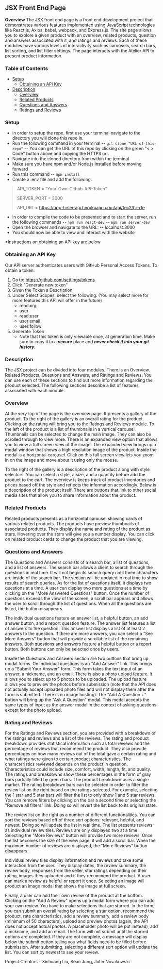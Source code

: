 ## JSX Front End Page

**Overview**
The JSX front end page is a front end development project that demonstrates various features implemented using JavaScript technologies like React.js, Axios, babel, webpack, and Express.js. The site page allows you to explore a given product with an overview, related products, question and answers associated with it, and ratings and reviews. Each of these modules have various levels of interactivity such as carousels, search bars, list sorting, and list filter settings. The page interacts with the Atelier API to present product information.

### **Table of Contents**
- [Setup](**Setup**)
  - [Obtaining an API Key](#obtaining-an-API-Key)
- [Description](#Description)
  - [Overview](#Overview)
  - [Related Products](#related-products)
  - [Questions and Answers](#questions-and-answers)
  - [Ratings and Reviews](#ratings-and-reviews)

### **Setup**
- In order to setup the repo, first use your terminal navigate to the directory you will clone this repo in.
- Run the following command in your terminal
-- `git clone "URL-of-this-repo"`
-- You can get the URL of this repo by clicking on the green "< > Code" button above and copying the HTTPS url.
- Navigate into the cloned directory from within the terminal
- Make sure you have npm and/or Node.js installed before moving forward
- Run this command
-- `npm install`
- Create a .env file and add the following:

> API_TOKEN = "Your-Own-Github-API-Token"
>
> SERVER_PORT = 3000
>
> API_URL = https://app-hrsei-api.herokuapp.com/api/fec2/hr-rfe

- In order to compile the code to be presented and to start the server, run the following commands
-- `npm run react-dev`
-- `npm run server-dev`
- Open the browser and navigate to the URL:
-- localhost:3000
- You should now be able to view and interact with the website

*Instructions on obtaining an API key are below
### Obtaining an API Key

Our API server authenticates users with GitHub Personal Access Tokens. To obtain a token:

1.  Go to: https://github.com/settings/tokens
2.  Click "Generate new token"
3.  Given the Token a Description
4.  Under Select Scopes, select the following: (You may select more for more features this API will offer in the future)
    -   read:org
    -   user
    -   read:user
    -   user:email
    -   user:follow
5.  Generate Token
    -   Note that this token is  only viewable once, at generation time.  Make sure to copy it to a  **secure**  place and  _**never check it into your git history**_.

### **Description**
The JSX project can be divided into four modules. There is an Overview, Related Products, Questions and Answers, and Ratings and Reviews. You can use each of these sections to find out more information regarding the product selected. The following sections describe a list of features associated with each module.

### Overview
At the very top of the page is the overview page. It presents a gallery of the product. To the right of the gallery is an overall rating for the product. Clicking on the rating will bring you to the Ratings and Reviews module. To the left of the product is a list of thumbnails in a vertical carousel. Thumbnails can be selected to change the main image. They can also be scrolled through to view more. There is an expanded view option that allows you to view a full screen view of the image. The expanded view brings up a modal window that shows a high resolution image of the product. Inside the modal is a horizontal carousel. Click on this full screen view lets you zoom in on the image and move about it using only the mouse.

To the right of the gallery is a description of the product along with style selectors. You can select a style, a size, and a quantity before add the product to the cart. The overview is keeps track of product inventories and prices based off the style and reflects the information accordingly. Below is a description of the product itself. There are buttons that link to other social media sites that allow you to share information about the product.

### Related Products
Related products presents as a horizontal carousel showing cards of various related products. The products have preview thumbnails of associated products. They display the name and rating of the product as stars. Hovering over the stars will give you a number display. You can click on related product cards to change the product that you are viewing.

### Questions and Answers
The Questions and Answers consists of a search bar, a list of questions, and a list of answers. The search bar allows a client to search through the questions in real time. It will not begin its search query until three characters are inside of the search bar. The section will be updated in real time to show results of search queries. As for the list of questions itself, it displays two questions at a time. A user can display two more questions at a time by clicking on the "More Answered Questions" button. Once the number of questions exceeds the view of the screen, a scroll bar appears and allows the user to scroll through the list of questions. When all the questions are listed, the button disappears.

The individual questions feature an answer list, a helpful button, an add answer button, and a report question feature. The answer list features a list of answers to the question. This answer list displays a list of at least 2 answers to the question. If there are more answers, you can select a "See More Answers" button that will provide a scrollable list of the remaining answers. Both questions and answers feature a helpful button or a report button. Both buttons can only be selected once by users.

Inside the Questions and Answers section are two buttons that bring up modal forms. On individual questions is an "Add Answer" link. This brings up a "Submit Your Answer" form. This form takes the text input of an answer, a nickname, and an email. There is also a photo upload feature. It allows you to select up to 5 photos to be uploaded. The upload feature allows you to preview the photos before submission (note that the API does not actually accept uploaded photo files and will not display them after the form is submitted. There is no image hosting). The "Add A Question +" button will bring up the "Ask A Question" modal. This modal accepts the same types of input as the answer modal in the context of asking questions except for the photo upload.

### Rating and Reviews
For the Ratings and Reviews section, you are provided with a breakdown of the ratings and reviews and a list of the reviews. The rating and product breakdown provides statistical information such as total reviews and the percentage of reviews that recommend the product. They also provide percentages on how many reviews out of the total gave a certain rating and what ratings were given to certain product characteristics. The characteristics reviewed depends on the product in question. Characteristics could include size, comfort, width, length, fit, and quality. The ratings and breakdowns show these percentages in the form of gray bars partially filled by green bars. The product breakdown uses a single marker. The rating breakdown bars can be selected in order to filter the review list on the right based on the ratings selected. For example, selecting the 1 star and 5 star bars will filter the list to only show 1 and 5 star reviews. You can remove filters by clicking on the bar a second time or selecting the "Remove all filters" link. Doing so will revert the list back to its original state.

The review list on the right as a number of different functionalities. You can sort the reviews based off of three sort options: relevant, helpful, and newest. Doing so will update the list in real time. The list presents reviews as individual review tiles. Reviews are only displayed two at a time. Selecting the "More Reviews" button will provide two more reviews. Once the list becomes the size of the view page, it will add a scroll bar. When the maximum number of reviews are displayed, the "More Reviews" button disappears.

Individual review tiles display information and reviews and take some interaction from the user. They display dates, the review summary, the review body, responses from the seller, star ratings depending on their rating, images they uploaded and if they recommend the product. A user can mark a review as helpful or report it once. Selecting an image will product an image modal that shows the image at full screen.

Finally, a user can add their own review of the product at the bottom. Clicking on the "Add A Review" opens up a modal form where you can add your own review. You have to make selections that are starred. In the form, you can submit an overall rating by selecting a star option, recommend the product, rate characteristics, add a review summary, add a review body (minimum of 50 characters), upload and preview photos (again, the API does not accept actual photos. A placeholder photo will be put instead), add a nickname, and add an email. The form will not submit until the starred options are completed. If they are not complete, a message will display below the submit button telling you what fields need to be filled before submission. After submitting, selecting a different sort option will update the list. You can sort by newest to see your review.



Project Creators - Xinhuang Liu, Sean Jung, John Novakowski